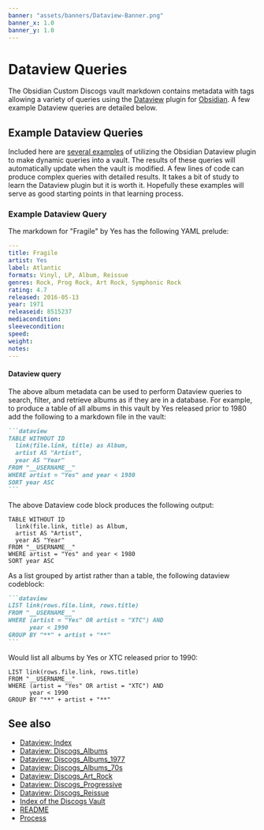 ```yaml
---
banner: "assets/banners/Dataview-Banner.png"
banner_x: 1.0
banner_y: 1.0
---
```


# Dataview Queries

The Obsidian Custom Discogs vault markdown contains metadata with tags allowing a variety of queries using the [Dataview](https://blacksmithgu.github.io/obsidian-dataview/) plugin for [Obsidian](https://obsidian.md/). A few example Dataview queries are detailed below.

## Example Dataview Queries

Included here are [several examples](Dataviews/Dataviews.md) of utilizing the Obsidian Dataview plugin to make dynamic queries into a vault. The results of these queries will automatically update when the vault is modified. A few lines of code can produce complex queries with detailed results. It takes a bit of study to learn the Dataview plugin but it is worth it. Hopefully these examples will serve as good starting points in that learning process.

### Example Dataview Query

The markdown for "Fragile" by Yes has the following YAML prelude:

```yaml
---
title: Fragile
artist: Yes
label: Atlantic
formats: Vinyl, LP, Album, Reissue
genres: Rock, Prog Rock, Art Rock, Symphonic Rock
rating: 4.7
released: 2016-05-13
year: 1971
releaseid: 8515237
mediacondition: 
sleevecondition: 
speed: 
weight: 
notes: 
---
```

#### Dataview query

The above album metadata can be used to perform Dataview queries to search, filter, and retrieve albums as if they are in a database. For example, to produce a table of all albums in this vault by Yes released prior to 1980 add the following to a markdown file in the vault:

````markdown
```dataview
TABLE WITHOUT ID
  link(file.link, title) as Album,
  artist AS "Artist",
  year AS "Year"
FROM "__USERNAME__"
WHERE artist = "Yes" and year < 1980
SORT year ASC
```
````

The above Dataview code block produces the following output:

```dataview
TABLE WITHOUT ID
  link(file.link, title) as Album,
  artist AS "Artist",
  year AS "Year"
FROM "__USERNAME__"
WHERE artist = "Yes" and year < 1980
SORT year ASC
```

As a list grouped by artist rather than a table, the following dataview codeblock:

````markdown
```dataview
LIST link(rows.file.link, rows.title)
FROM "__USERNAME__"
WHERE (artist = "Yes" OR artist = "XTC") AND
      year < 1990
GROUP BY "**" + artist + "**"
```
````

Would list all albums by Yes or XTC released prior to 1990:

```dataview
LIST link(rows.file.link, rows.title)
FROM "__USERNAME__"
WHERE (artist = "Yes" OR artist = "XTC") AND
      year < 1990
GROUP BY "**" + artist + "**"
```

## See also

- [Dataview: Index](Dataviews/__USERNAME___Dataviews.md)
- [Dataview: Discogs_Albums](Dataviews/__USERNAME___Discogs_Albums.md)
- [Dataview: Discogs_Albums_1977](Dataviews/__USERNAME___Discogs_Albums_1977.md)
- [Dataview: Discogs_Albums_70s](Dataviews/__USERNAME___Discogs_Albums_70s.md)
- [Dataview: Discogs_Art_Rock](Dataviews/__USERNAME___Discogs_Art_Rock.md)
- [Dataview: Discogs_Progressive](Dataviews/__USERNAME___Discogs_Progressive.md)
- [Dataview: Discogs_Reissue](Dataviews/__USERNAME___Discogs_Reissue.md)
- [Index of the Discogs Vault](__USERNAME___Discogs_Index.md)
- [README](README.md)
- [Process](Process.md)

